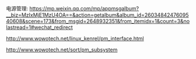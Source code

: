 
电源管理: https://mp.weixin.qq.com/mp/appmsgalbum?__biz=MzIxMjE1MzU4OA==&action=getalbum&album_id=2603484247609540608&scene=173&from_msgid=2648932351&from_itemidx=1&count=3&nolastread=1#wechat_redirect

http://www.wowotech.net/linux_kenrel/pm_interface.html

http://www.wowotech.net/sort/pm_subsystem

